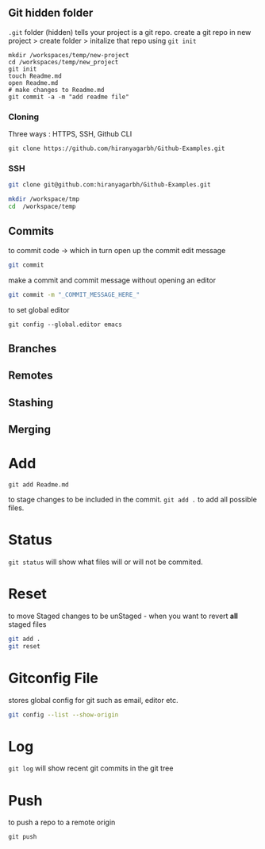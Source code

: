 ## Git hidden folder

`.git` folder (hidden) tells your project is a git repo.
create a git repo in new project > create folder > initalize that repo using `git init`

```
mkdir /workspaces/temp/new-project
cd /workspaces/temp/new_project
git init
touch Readme.md
open Readme.md
# make changes to Readme.md
git commit -a -m "add readme file"
```

### Cloning

Three ways : HTTPS, SSH, Github CLI

```ssh
git clone https://github.com/hiranyagarbh/Github-Examples.git
```

### SSH

```sh
git clone git@github.com:hiranyagarbh/Github-Examples.git
```

```sh
mkdir /workspace/tmp
cd  /workspace/temp
```

## Commits
to commit code -> which in turn open up the commit edit message
```sh
git commit
```
make a commit and commit message without opening an editor
```sh
git commit -m "_COMMIT_MESSAGE_HERE_"
```

to set global editor
```
git config --global.editor emacs
```
## Branches
## Remotes
## Stashing
## Merging

# Add
```
git add Readme.md
```
to stage changes to be included in the commit. `git add .` to add all possible files.

# Status
`git status` will show what files will or will not be commited.

# Reset

to move Staged changes to be unStaged - when you want to revert **all** staged files

```sh
git add .
git reset
```
# Gitconfig File
stores global config for git such as email, editor etc.
```sh
git config --list --show-origin
```

# Log
`git log` will show recent git commits in the git tree

# Push

to push a repo to a remote origin
```
git push
```
